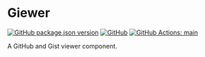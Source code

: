 # Giewer

[![GitHub package.json version](https://img.shields.io/github/package-json/v/tana-gh/giewer.svg)](VERSION)
[![GitHub](https://img.shields.io/github/license/tana-gh/giewer.svg)](LICENSE)
[![GitHub Actions: main](https://img.shields.io/github/workflow/status/tana-gh/vector-replace/main.svg?logo=github)](https://github.com/tana-gh/vector-replace/actions)

A GitHub and Gist viewer component.
